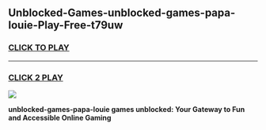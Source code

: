 
## Unblocked-Games-unblocked-games-papa-louie-Play-Free-t79uw
<h3>
<a href="https://premium76.site?title=unblocked-games-papa-louie&ref=18A1">CLICK TO PLAY</a></h3>
<hr>

<h3>
<a href="https://premium76.site?title=unblocked-games-papa-louie&ref=18A1">CLICK 2 PLAY</a>
  
</h3>

<a href="https://premium76.site?title=unblocked-games-papa-louie&ref=18A1"><img src="https://clearcache.store/games.png"></a>


**unblocked-games-papa-louie games unblocked: Your Gateway to Fun and Accessible Online Gaming**
